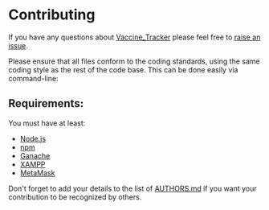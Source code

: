 # Contributing

If you have any questions about [Vaccine_Tracker](https://github.com/IamDMX/Vaccine-Tracker) please feel free to
[raise an issue](https://github.com/IamDMX/Vaccine-Tracker/issues).

Please ensure that all files conform to the coding standards, using the same coding style as the rest of the code base.
This can be done easily via command-line:

## Requirements:

You must have at least:
- [Node.js](https://nodejs.org) 
- [npm](https://npmjs.com)
- [Ganache](https://www.trufflesuite.com/ganache)
- [XAMPP](https://www.apachefriends.org/download.html)
- [MetaMask](https://chrome.google.com/webstore/detail/metamask/nkbihfbeogaeaoehlefnkodbefgpgknn)


Don't forget to add your details to the list of [AUTHORS.md](https://github.com/IamDMX/Vaccine-Tracker/blob/main/AUTHORS.md)
if you want your contribution to be recognized by others.

